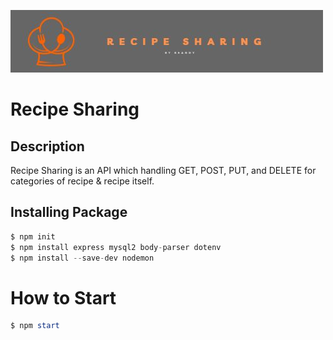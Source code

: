 ![logo](/jpgFolder/recipeSharingLogo.jpg)
# Recipe Sharing

## Description
Recipe Sharing is an API which handling GET, POST, PUT, and DELETE for categories of recipe & recipe itself.

## Installing Package
``` node.js
$ npm init
$ npm install express mysql2 body-parser dotenv
$ npm install --save-dev nodemon
```
# How to Start
```powershell
$ npm start
```
